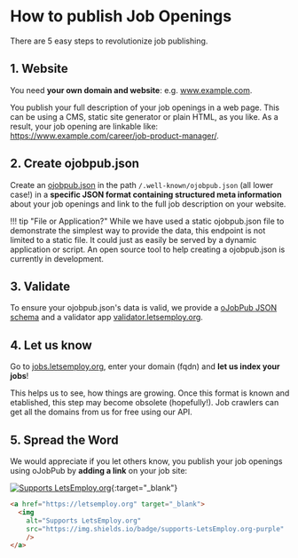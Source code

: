 # How to publish Job Openings

There are 5 easy steps to revolutionize job publishing.

## 1. Website
You need **your own domain and website**: e.g. www.example.com.

You publish your full description of your job openings in a web page. This can be using a CMS, static site generator or plain HTML, as you like. As a result, your job opening are linkable like: https://www.example.com/career/job-product-manager/.

## 2. Create ojobpub.json
Create an [ojobpub.json](./ojobpub-format.md) in the path `/.well-known/ojobpub.json` (all lower case!) in a **specific JSON format containing structured meta information** about your job openings and link to the full job description on your website. 

!!! tip "File or Application?"
    While we have used a static ojobpub.json file to demonstrate the simplest way to provide the data, this endpoint is not limited to a static file. It could just as easily be served by a dynamic application or script. An open source tool to help creating a ojobpub.json is currently in development.

## 3. Validate
To ensure your ojobpub.json's data is valid, we provide a [oJobPub JSON schema](https://github.com/letsemploy/schema) and a validator app [validator.letsemploy.org](https://validator.letsemploy.org).

## 4. Let us know

Go to [jobs.letsemploy.org](https://jobs.letsemploy.org), enter your domain (fqdn) and **let us index your jobs**!

This helps us to see, how things are growing. Once this format is known and etablished, this step may become obsolete (hopefully!). Job crawlers can get all the domains from us for free using our API.

## 5. Spread the Word

We would appreciate if you let others know, you publish your job openings using oJobPub by **adding a link** on your job site:

[![Supports LetsEmploy.org](https://img.shields.io/badge/supports-LetsEmploy.org-purple)](https://letsemploy.org){:target="_blank"}

```html
<a href="https://letsemploy.org" target="_blank">
  <img
    alt="Supports LetsEmploy.org"
    src="https://img.shields.io/badge/supports-LetsEmploy.org-purple"
    />
</a>
```
